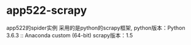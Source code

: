 # app522-scrapy
app522的spider实例
采用的是python的scrapy框架,
python版本：Python 3.6.3 :: Anaconda custom (64-bit)
scrapy版本：1.5
